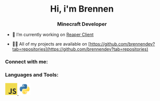 <h1 align="center">Hi, i'm Brennen</h1>
<h3 align="center">Minecraft Developer</h3>

- 🔭 I’m currently working on [Reaper Client](github.com/brennendev/reaperclient)

- 👨‍💻 All of my projects are available on [https://github.com/brennendev?tab=repositories](https://github.com/brennendev?tab=repositories)

<h3 align="left">Connect with me:</h3>
<p align="left">
</p>

<h3 align="left">Languages and Tools:</h3>
<p align="left"> <a href="https://developer.mozilla.org/en-US/docs/Web/JavaScript" target="_blank" rel="noreferrer"> <img src="https://raw.githubusercontent.com/devicons/devicon/master/icons/javascript/javascript-original.svg" alt="javascript" width="40" height="40"/> </a> <a href="https://www.python.org" target="_blank" rel="noreferrer"> <img src="https://raw.githubusercontent.com/devicons/devicon/master/icons/python/python-original.svg" alt="python" width="40" height="40"/> </a> </p>

